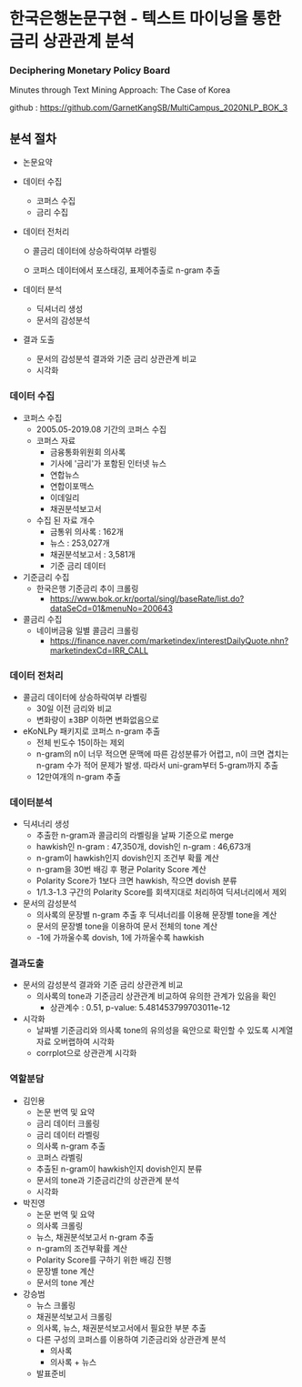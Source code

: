 # 한국은행논문구현 - 텍스트 마이닝을 통한 금리 상관관계 분석

### Deciphering Monetary Policy Board
Minutes through Text Mining Approach:
The Case of Korea



github : https://github.com/GarnetKangSB/MultiCampus_2020NLP_BOK_3





## 분석 절차

- 논문요약

- 데이터 수집

  - 코퍼스 수집
  - 금리 수집

- 데이터 전처리

  ㅇ 콜금리 데이터에 상승하락여부 라벨링

  ㅇ 코퍼스 데이터에서 포스태깅, 표제어추출로 n-gram 추출

- 데이터 분석

  - 딕셔너리 생성
  - 문서의 감성분석

- 결과 도출

  - 문서의 감성분석 결과와 기준 금리 상관관계 비교
  - 시각화



### 데이터 수집

- 코퍼스 수집
  - 2005.05-2019.08 기간의  코퍼스 수집
  - 코퍼스 자료
    -  금융통화위원회 의사록
    -  기사에 '금리'가 포함된 인터넷 뉴스
      - 연합뉴스
      - 연합이포맥스
      -  이데일리
    -  채권분석보고서
  - 수집 된 자료 개수
    - 금통위 의사록 : 162개
    - 뉴스 : 253,027개
    - 채권분석보고서 : 3,581개
    - 기준 금리 데이터
- 기준금리 수집
    - 한국은행 기준금리 추이 크롤링
      - https://www.bok.or.kr/portal/singl/baseRate/list.do?dataSeCd=01&menuNo=200643
- 콜금리 수집
    - 네이버금융 일별 콜금리 크롤링
      - https://finance.naver.com/marketindex/interestDailyQuote.nhn?marketindexCd=IRR_CALL



### 데이터 전처리

- 콜금리 데이터에 상승하락여부 라벨링
  - 30일 이전 금리와 비교
  - 변화량이 ±3BP 이하면 변화없음으로 
- eKoNLPy 패키지로 코퍼스 n-gram 추출
  - 전체 빈도수 15이하는 제외
  - n-gram의 n이 너무 적으면 문맥에 따른 감성분류가 어렵고, n이 크면 겹치는 n-gram 수가 적어 문제가 발생. 따라서 uni-gram부터 5-gram까지 추출
  - 12만여개의 n-gram 추출



### 데이터분석

- 딕셔너리 생성
  - 추출한 n-gram과 콜금리의 라벨링을 날짜 기준으로 merge
  - hawkish인 n-gram : 47,350개, dovish인 n-gram : 46,673개
  - n-gram이 hawkish인지 dovish인지 조건부 확률 계산
  - n-gram을 30번 배깅 후 평균 Polarity Score 계산
  - Polarity Score가 1보다 크면 hawkish, 작으면 dovish 분류
  - 1/1.3-1.3 구간의 Polarity Score를 회색지대로 처리하여 딕셔너리에서 제외
- 문서의 감성분석
  - 의사록의 문장별 n-gram 추출  후 딕셔너리를 이용해 문장별 tone을 계산
  - 문서의 문장별 tone을 이용하여 문서 전체의 tone 계산
  - -1에 가까울수록 dovish, 1에 가까울수록 hawkish



###  결과도출

- 문서의 감성분석 결과와 기준 금리 상관관계 비교
  - 의사록의 tone과 기준금리 상관관계 비교하여 유의한 관계가 있음을 확인
    - 상관계수 : 0.51, p-value: 5.481453799703011e-12
- 시각화
  - 날짜별 기준금리와 의사록 tone의 유의성을 육안으로 확인할 수 있도록 시계열자료 오버랩하여 시각화
  - corrplot으로 상관관계 시각화





### 역할분담

- 김인용
  - 논문 번역 및 요약
  - 금리 데이터 크롤링
  - 금리 데이터 라벨링
  - 의사록 n-gram 추출
  - 코퍼스 라벨링
  - 추출된 n-gram이 hawkish인지 dovish인지 분류
  - 문서의 tone과 기준금리간의 상관관계 분석
  - 시각화
- 박진영
  - 논문 번역 및 요약
  - 의사록 크롤링
  - 뉴스, 채권분석보고서 n-gram 추출
  - n-gram의 조건부확률 계산
  - Polarity Score를 구하기 위한 배깅 진행
  - 문장별 tone 계산
  - 문서의 tone 계산
- 강승범
  - 뉴스 크롤링
  - 채권분석보고서 크롤링
  - 의사록, 뉴스, 채권분석보고서에서 필요한 부분 추출
  - 다른 구성의 코퍼스를 이용하여 기준금리와 상관관계 분석
    - 의사록
    - 의사록 + 뉴스
  - 발표준비





